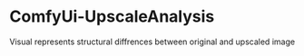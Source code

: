 # ComfyUi-UpscaleAnalysis
Visual represents structural diffrences between original and upscaled image
